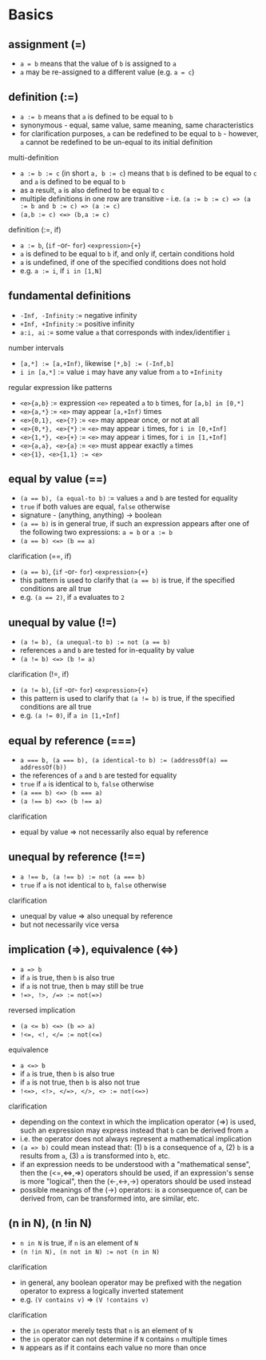 
<!-- ======================================================================= -->
# Basics

<!-- ======================================================================= -->
## assignment (=)

* `a = b` means that the value of `b` is assigned to `a`
* `a` may be re-assigned to a different value (e.g. `a = c`)

<!-- ======================================================================= -->
## definition (:=)

* `a := b` means that `a` is defined to be equal to `b`
* synonymous - equal, same value, same meaning, same characteristics
* for clarification purposes, `a` can be redefined to be equal to `b` -
  however, `a` cannot be redefined to be un-equal to its initial definition

multi-definition

* `a := b := c` (in short `a, b := c`)
  means that `b` is defined to be equal to `c`
  and `a` is defined to be equal to `b`
* as a result, `a` is also defined to be equal to `c`
* multiple definitions in one row are transitive -
  i.e. `(a := b := c) => (a := b and b := c) => (a := c)`
* `(a,b := c) <=> (b,a := c)`

definition (:=, if)

* `a := b`, (`if` -or- `for`) `<expression>{+}`
* `a` is defined to be equal to `b` if, and only if, certain conditions hold
* `a` is undefined, if one of the specified conditions does not hold
* e.g. `a := i`, if `i in [1,N]`

<!-- ======================================================================= -->
## fundamental definitions

* `-Inf, -Infinity` := negative infinity
* `+Inf, +Infinity` := positive infinity
* `a:i, ai` := some value `a` that corresponds with index/identifier `i`

number intervals

* `[a,*] := [a,+Inf)`, likewise `[*,b] := (-Inf,b]`
* `i in [a,*]` := value `i` may have any value from `a` to `+Infinity`

regular expression like patterns

* `<e>{a,b}` := expression `<e>` repeated `a` to `b` times, for `[a,b] in [0,*]`
* `<e>{a,*}` := `<e>` may appear `[a,+Inf)` times
* `<e>{0,1}, <e>{?}` := `<e>` may appear once, or not at all
* `<e>{0,*}, <e>{*}` := `<e>` may appear `i` times, for `i in [0,+Inf]`
* `<e>{1,*}, <e>{+}` := `<e>` may appear `i` times, for `i in [1,+Inf]`
* `<e>{a,a}, <e>{a}` := `<e>` must appear exactly `a` times
* `<e>{1}, <e>{1,1} := <e>`

<!-- ======================================================================= -->
## equal by value (==)

* `(a == b), (a equal-to b)` := values `a` and `b` are tested for equality
* `true` if both values are equal, `false` otherwise
* signature - (anything, anything) -> boolean
* `(a == b)` is in general true, if such an expression
  appears after one of the following two expressions: `a = b` or `a := b`
* `(a == b) <=> (b == a)`

clarification (==, if)

* `(a == b)`, (`if` -or- `for`) `<expression>{+}`
* this pattern is used to clarify that `(a == b)` is true,
  if the specified conditions are all true
* e.g. `(a == 2)`, if `a` evaluates to `2`

<!-- ======================================================================= -->
## unequal by value (!=)

* `(a != b), (a unequal-to b) := not (a == b)`
* references `a` and `b` are tested for in-equality by value
* `(a != b) <=> (b != a)`

clarification (!=, if)

* `(a != b)`, (`if` -or- `for`) `<expression>{+}`
* this pattern is used to clarify that `(a != b)` is true,
  if the specified conditions are all true
* e.g. `(a != 0)`, if `a in [1,+Inf]`

<!-- ======================================================================= -->
## equal by reference (===)

* `a === b, (a === b), (a identical-to b) := (addressOf(a) == addressOf(b))`
* the references of `a` and `b` are tested for equality
* `true` if `a` is identical to `b`, `false` otherwise
* `(a === b) <=> (b === a)`
* `(a !== b) <=> (b !== a)`

clarification

* equal by value => not necessarily also equal by reference

<!-- ======================================================================= -->
## unequal by reference (!==)

* `a !== b, (a !== b) := not (a === b)`
* `true` if `a` is not identical to `b`, `false` otherwise

clarification

* unequal by value => also unequal by reference
* but not necessarily vice versa

<!-- ======================================================================= -->
## implication (=>), equivalence (<=>)

* `a => b`
* if `a` is true, then `b` is also true
* if `a` is not true, then `b` may still be true
* `!=>, !>, /=> := not(=>)`

reversed implication

* `(a <= b) <=> (b => a)`
* `!<=, <!, </= := not(<=)`

equivalence

* `a <=> b`
* if `a` is true, then `b` is also true
* if `a` is not true, then `b` is also not true
* `!<=>, <!>, </=>, </>, <> := not(<=>)`

clarification

* depending on the context in which the implication operator (=>) is used,
  such an expression may express instead that `b` can be derived from `a`
* i.e. the operator does not always represent a mathematical implication
* `(a => b)` could mean instead that: (1) `b` is a consequence of `a`,
  (2) `b` is a results from `a`, (3) `a` is transformed into `b`, etc.
* if an expression needs to be understood with a "mathematical sense",
  then the (<=,<=>,=>) operators should be used, if an expression's sense
  is more "logical", then the (<-,<->,->) operators should be used instead
* possible meanings of the (->) operators: is a consequence of, can be
  derived from, can be transformed into, are similar, etc.

<!-- ======================================================================= -->
## (n in N), (n !in N)

* `n in N` is true, if `n` is an element of `N`
* `(n !in N), (n not in N) := not (n in N)`

clarification

* in general, any boolean operator may be prefixed with the negation operator
  to express a logically inverted statement
* e.g. `(V contains v)` => `(V !contains v)`

clarification

* the `in` operator merely tests that `n` is an element of `N`
* the `in` operator can not determine if `N` contains `n` multiple times
* `N` appears as if it contains each value no more than once
